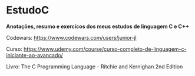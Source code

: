 # EstudoC

**Anotações, resumo e exercícos dos meus estudos de linguagem C e C++**

Codewars: https://www.codewars.com/users/junior-jl

Curso: https://www.udemy.com/course/curso-completo-de-linguagem-c-iniciante-ao-avancado/

Livro: The C Programming Language - Ritchie and Kernighan 2nd Edition
